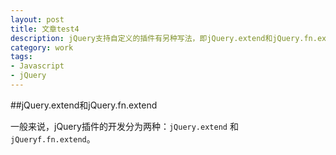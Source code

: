 ```yaml
---
layout: post
title: 文章test4
description: jQuery支持自定义的插件有另种写法，即jQuery.extend和jQuery.fn.extend，它们有什么区别呢？
category: work
tags:
- Javascript
- jQuery
---
```


##jQuery.extend和jQuery.fn.extend

一般来说，jQuery插件的开发分为两种：`jQuery.extend` 和 `jQueryf.fn.extend`。
